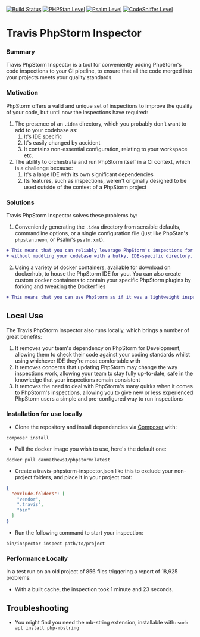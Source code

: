 [![Build Status](https://travis-ci.com/dan-mathews/travis-phpstorm-inspector.svg?branch=master)](https://travis-ci.com/coderman17/typed-arrays)
[![PHPStan Level](https://img.shields.io/badge/PHPStan-max-brightgreen.svg?style=flat)](https://github.com/dan-mathews/travis-phpstorm-inspector/blob/master/.travis/standards)
[![Psalm Level](https://img.shields.io/badge/Psalm-max-brightgreen.svg?style=flat)](https://github.com/dan-mathews/travis-phpstorm-inspector/blob/master/psalm.xml)
[![CodeSniffer Level](https://img.shields.io/badge/CodeSniffer-PSR12-brightgreen.svg?style=flat)](https://github.com/dan-mathews/travis-phpstorm-inspector/blob/master/.travis/standards)

# Travis PhpStorm Inspector
### Summary
Travis PhpStorm Inspector is a tool for conveniently adding PhpStorm's code inspections to your CI pipeline, to ensure
that all the code merged into your projects meets your quality standards.

### Motivation
PhpStorm offers a valid and unique set of inspections to improve the quality of your code, but until now the inspections
have required:
1. The presence of an `.idea` directory, which you probably don't want to add to your codebase as:
   1. It's IDE specific
   2. It's easily changed by accident
   3. It contains non-essential configuration, relating to your workspace etc.
2. The ability to orchestrate and run PhpStorm itself in a CI context, which is a challenge because:
   1. It's a large IDE with its own significant dependencies
   2. Its features, such as inspections, weren't originally designed to be used outside of the context of a PhpStorm project

### Solutions
Travis PhpStorm Inspector solves these problems by:
1. Conveniently generating the `.idea` directory from sensible defaults, commandline options, or a single configuration
file (just like PhpStan's `phpstan.neon`, or Psalm's `psalm.xml`).
```diff
+ This means that you can reliably leverage PhpStorm's inspections for stronger coding standards,
+ without muddling your codebase with a bulky, IDE-specific directory.
```
2. Using a variety of docker containers, available for download on dockerhub, to house the PhpStorm IDE for you. You
can also create custom docker containers to contain your specific PhpStorm plugins by forking and tweaking the Dockerfiles  
``` diff
+ This means that you can use PhpStorm as if it was a lightweight inspection tool.
```

## Local Use
The Travis PhpStorm Inspector also runs locally, which brings a number of great benefits:
1. It removes your team's dependency on PhpStorm for Development, allowing them to check their code against your coding
standards whilst using whichever IDE they're most comfortable with
2. It removes concerns that updating PhpStorm may change the way inspections work, allowing your team to stay fully up-to-date,
safe in the knowledge that your inspections remain consistent
4. It removes the need to deal with PhpStorm's many quirks when it comes to PhpStorm's inspections, allowing you
to give new or less experienced PhpStorm users a simple and pre-configured way to run inspections

### Installation for use locally
- Clone the repository and install dependencies via [Composer](https://getcomposer.org/) with:
```shell
composer install
```
- Pull the docker image you wish to use, here's the default one:
```shell
docker pull danmathews1/phpstorm:latest
```
- Create a travis-phpstorm-inspector.json like this to exclude your non-project folders, and place it in your project root:
``` json
{
  "exclude-folders": [
    "vendor",
    ".travis",
    "bin"
  ]
}
```
- Run the following command to start your inspection:
```
bin/inspector inspect path/to/project
```

### Performance Locally
In a test run on an old project of 856 files triggering a report of 18,925 problems:
- With a built cache, the inspection took 1 minute and 23 seconds.

## Troubleshooting
- You might find you need the mb-string extension, installable with: `sudo apt install php-mbstring`
